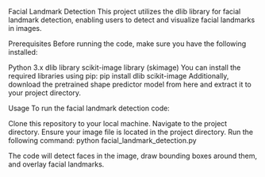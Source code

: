 Facial Landmark Detection
This project utilizes the dlib library for facial landmark detection, enabling users to detect and visualize facial landmarks in images.

Prerequisites
Before running the code, make sure you have the following installed:

Python 3.x
dlib library
scikit-image library (skimage)
You can install the required libraries using pip:
pip install dlib scikit-image
Additionally, download the pretrained shape predictor model from here and extract it to your project directory.

Usage
To run the facial landmark detection code:

Clone this repository to your local machine.
Navigate to the project directory.
Ensure your image file is located in the project directory.
Run the following command:
python facial_landmark_detection.py

The code will detect faces in the image, draw bounding boxes around them, and overlay facial landmarks.
